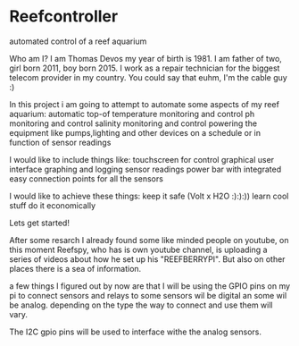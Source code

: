 # Reefcontroller
automated control of a reef aquarium

Who am I?
I am Thomas Devos my year of birth is 1981. I am father of two, girl born 2011, boy born 2015.
I work as a repair technician for the biggest telecom provider in my country. You could say that euhm,  I'm the cable guy  :)

In this project i am going to attempt to automate some aspects of my reef aquarium:
automatic top-of
temperature monitoring and control
ph monitoring and control
salinity monitoring and control
powering the equipment like pumps,lighting and other devices on a schedule or in function of sensor readings

I would like to include things like:
touchscreen for control
graphical user interface
graphing and logging sensor readings
power bar with integrated easy connection points for all the sensors

I would like to achieve these things:
keep it safe (Volt x H2O :):):))
learn cool stuff
do it economically


Lets get started!

After some resarch I already found some like minded people on youtube, on this moment Reefspy, who has is own youtube channel, is uploading a series of videos about how he set up his "REEFBERRYPI".
But also on other places there is a sea of information.

a few things I figured out by now are that I will be using the GPIO pins on my pi to connect sensors and relays to
some sensors wil be digital an some wil be analog. depending on the type the way to connect and use them will vary.

The I2C gpio pins will be used to interface withe the analog sensors.
